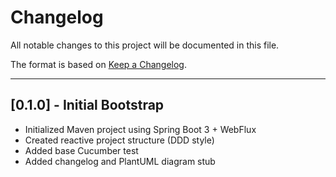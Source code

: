 # Changelog

All notable changes to this project will be documented in this file.

The format is based on [Keep a Changelog](https://keepachangelog.com/en/1.0.0/).

---

## [0.1.0] - Initial Bootstrap
- Initialized Maven project using Spring Boot 3 + WebFlux
- Created reactive project structure (DDD style)
- Added base Cucumber test
- Added changelog and PlantUML diagram stub
